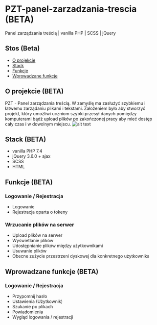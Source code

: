 # PZT-panel-zarzadzania-trescia (BETA)
Panel zarządzania treścią | vanilla PHP | SCSS | jQuery

## Stos (Beta)
* [O projekcie](#o-projekcie)
* [Stack](#stack)
* [Funkcje](#funkcje)
* [Wprowadzane funkcje](#Wprowadzane-funkcje)
<a name="o-projekcie"></a>
## O projekcie (BETA)
PZT - Panel zarządzania treścią. W zamyślę ma zasłużyć szybkiemu i łatwemu zarządaniu plikami i tekstami. Założeniem było aby stworzyć projekt, który umożliwi uczniom szybki przesył danych pomiędzy komputerami bądź upload plików po zakończonej pracy aby mieć dostęp cały czas i w dowolnym miejscu.
![alt text](http://vastuney.pl/workspace/pzt/pzt.png)
<a name="stack"></a>
## Stack (BETA)
* vanilla PHP 7.4
* jQuery 3.6.0 + ajax
* SCSS
* HTML
<a name="funkcje"></a>
## Funkcje (BETA)

### Logowanie / Rejestracja
* Logowanie
* Rejestracja oparta o tokeny

### Wrzucanie plików na serwer
* Upload plików na serwer
* Wyświetlanie plików
* Udostępnianie plików między użytkownikami
* Usuwanie plików
* Obecne zużycie przestrzeni dyskowej dla konkretnego użytkownika

<a name="wprowadzane-funkcje"></a>
## Wprowadzane funkcje (BETA)

### Logowanie / Rejestracja
* Przypomnij hasło
* Ustawienia (Użytkownik)
* Szukanie po plikach
* Powiadomienia
* Wygląd logowania / rejestracji







